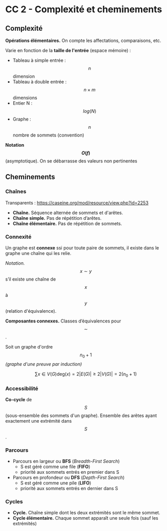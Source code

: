 # CC 2 - Complexité et cheminements

## Complexité

**Opérations élémentaires.** On compte les affectations, comparaisons, etc.

Varie en fonction de la **taille de l'entrée** (espace mémoire) :

- Tableau à simple entrée : $$n$$ dimension
- Tableau à double entrée : $$n \times m$$ dimensions
- Entier N : $$log(N)$$
- Graphe : $$n$$ nombre de sommets (convention)

**Notation $$O(f)$$** (asymptotique). On se débarrasse des valeurs non pertinentes

## Cheminements

### Chaînes

Transparents : <https://caseine.org/mod/resource/view.php?id=2253>

- **Chaîne.** Séquence alternée de sommets et d'arêtes.
- **Chaîne simple.** Pas de répétition d’arêtes.
- **Chaîne élémentaire.** Pas de répétition de sommets.

### Connexité

Un graphe est **connexe** ssi pour toute paire de sommets, il existe dans le graphe une chaîne qui les relie.

*Notation.* $$x \sim y$$ s’il existe une chaîne de $$x$$ à $$y$$ (relation d'équivalence).

**Composantes connexes.** Classes d’équivalences pour $$\sim$$.

Soit un graphe d'ordre $$n_0 + 1$$ *(graphe d'une preuve par induction)*

$$
\sum\limits{x \in V(G)} \text{deg}(x) = 2|E(G)| \ge 2|V(G)| = 2(n_0 + 1)
$$

### Accessibilité

**Co-cycle** de $$S$$ (sous-ensemble des sommets d'un graphe). Ensemble des arêtes ayant exactement une extrémité dans $$S$$.

### Parcours

- Parcours en largeur ou **BFS** (*Breadth-First Search*)
  - S est géré comme une file (**FIFO**)
  - priorité aux sommets entrés en premier dans S
- Parcours en profondeur ou **DFS** (*Depth-First Search*)
  - S est géré comme une pile (**LIFO**)
  - priorité aux sommets entrés en dernier dans S

### Cycles

- **Cycle.** Chaîne simple dont les deux extrémités sont le même sommet.
- **Cycle élémentaire.** Chaque sommet apparaît une seule fois (sauf les extrémités)
